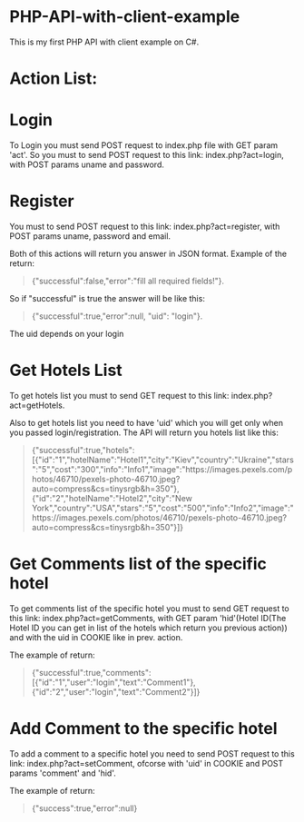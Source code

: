 # PHP-API-with-client-example
This is my first PHP API with client example on C#.

# Action List: 

# Login
To Login you must send POST request to index.php file with GET param 'act'.
So you must to send POST request to this link: index.php?act=login, with POST params uname and password.
# Register
You must to send POST request to this link: index.php?act=register, with POST params uname, password and email.

Both of this actions will return you answer in JSON format.
Example of the return:
> {"successful":false,"error":"fill all required fields!"}.

So if "successful" is true the answer will be like this:

> {"successful":true,"error":null, "uid": "login"}.

The uid depends on your login


# Get Hotels List
To get hotels list you must to send GET request to this link: index.php?act=getHotels.

Also to get hotels list you need to have 'uid' which you will get only when you passed login/registration.
The API will return you hotels list like this: 
> {"successful":true,"hotels": [{"id":"1","hotelName":"Hotel1","city":"Kiev","country":"Ukraine","stars":"5","cost":"300","info":"Info1","image":"https:\/\/images.pexels.com\/photos\/46710\/pexels-photo-46710.jpeg?auto=compress&cs=tinysrgb&h=350"},{"id":"2","hotelName":"Hotel2","city":"New York","country":"USA","stars":"5","cost":"500","info":"Info2","image":"https:\/\/images.pexels.com\/photos\/46710\/pexels-photo-46710.jpeg?auto=compress&cs=tinysrgb&h=350"}]}


# Get Comments list of the specific hotel
To get comments list of the specific hotel you must to send GET request to this link: index.php?act=getComments, with GET param 'hid'(Hotel ID(The Hotel ID you can get in list of the hotels which return you previous action)) and with the uid in COOKIE like in prev. action.

The example of return:
> {"successful":true,"comments":[{"id":"1","user":"login","text":"Comment1"},{"id":"2","user":"login","text":"Comment2"}]}

# Add Comment to the specific hotel
To add a comment to a specific hotel you need to send POST request to this link: index.php?act=setComment, ofcorse with 'uid' in COOKIE and POST params 'comment' and 'hid'.

The example of return:

> {"success":true,"error":null}
